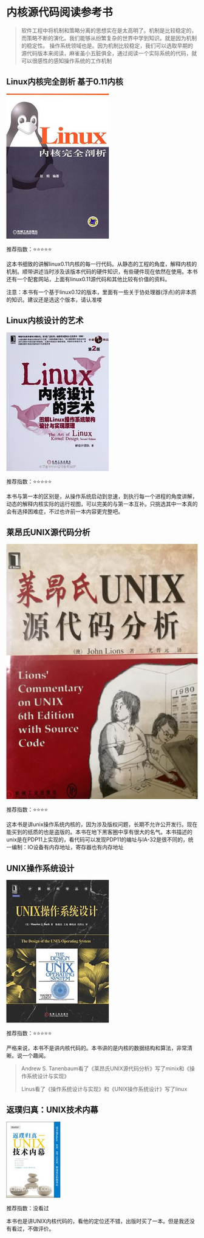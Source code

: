 # 内核源代码阅读参考书

> 软件工程中将机制和策略分离的思想实在是太高明了。机制是比较稳定的，而策略不断的演化。我们能够从纷繁复杂的世界中学到知识。就是因为机制的稳定性。
> 操作系统领域也是。因为机制比较稳定，我们可以选取早期的源代码版本来阅读，麻雀虽小五脏俱全，通过阅读一个实际系统的代码，就可以很感性的感知操作系统的工作机制

## Linux内核完全剖析 基于0.11内核

![Linux内核完全剖析 基于0.11内核](./linux内核完全剖析%20基于0.11内核.jpg)

推荐指数：⭐️⭐️⭐️⭐️⭐️

这本书细致的讲解linux0.11内核的每一行代码。从静态的工程的角度，解释内核的机制。顺带讲述当时涉及该版本代码的硬件知识，有些硬件现在依然在使用。本书还有一个配套网站，上面有linux0.11源代码和其他比较有价值的资料。

注意：本书有一个基于linux0.12的版本，里面有一些关于协处理器(浮点)的非本质的知识。建议还是选这个版本，请认准喽


## Linux内核设计的艺术

![Linux内核设计的艺术](./Linux内核设计的艺术.jpg)


推荐指数：⭐️⭐️⭐️⭐️⭐️

本书与第一本的区别是，从操作系统启动到怠速，到执行每一个进程的角度讲解，动态的解释内核实际的运行视图，可以完美的与第一本互补。只挑选其中一本真的会有选择困难症，不过也许前一本内容更完整吧。

## 莱昂氏UNIX源代码分析

![莱昂氏UNIX源代码分析](./莱昂氏UNIX源代码分析.jpg)

推荐指数：⭐️⭐️⭐️⭐️

这本书是讲unix操作系统内核的，因为涉及版权问题，长期不允许公开发行。现在能买到的纸质的也是盗版的。本书在地下黑客圈中享有很大的名气。本书描述的unix是在PDP11上实现的，看代码可以发现PDP11的编址与IA-32是很不同的，统一编制：IO设备有内存地址，寄存器也有内存地址


## UNIX操作系统设计

![UNIX操作系统设计](./UNIX操作系统设计.jpg)

推荐指数：⭐️⭐️⭐️⭐️⭐️

严格来说，本书不是讲内核代码的。本书讲的是内核的数据结构和算法，非常清晰。说一个趣闻。
> Andrew S. Tanenbaum看了《莱昂氏UNIX源代码分析》写了minix和《操作系统设计与实现》
> 
> Linus看了《操作系统设计与实现》和《UNIX操作系统设计》写了linux


## 返璞归真：UNIX技术内幕

![返璞归真：UNIX技术内幕](./返璞归真：UNIX技术内幕.jpg)

推荐指数：没看过

本书也是讲UNIX内核代码的，看他的定位还不错，出版时买了一本。但是我还没有看过，不做评价。
